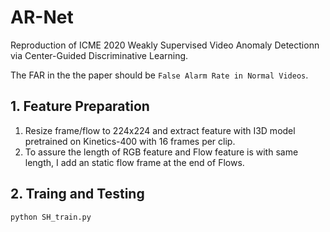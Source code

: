 # AR-Net
Reproduction of ICME 2020 Weakly Supervised Video Anomaly Detectionn via Center-Guided Discriminative Learning.

The FAR in the the paper should be `False Alarm Rate in Normal Videos`.

## 1. Feature Preparation
1. Resize frame/flow to 224x224 and extract feature with I3D model pretrained on Kinetics-400 with 16 frames per clip.
2. To assure the length of RGB feature and Flow feature is with same length, I add an static flow frame at the end of Flows.

## 2. Traing and Testing
`python SH_train.py`

